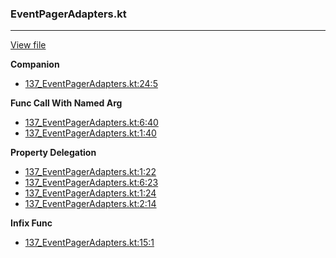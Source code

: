 ### EventPagerAdapters.kt
---
[View file](files/137_EventPagerAdapters.kt)

**Companion**

 - [137_EventPagerAdapters.kt:24:5](files/137_EventPagerAdapters.kt#L24)

**Func Call With Named Arg**

 - [137_EventPagerAdapters.kt:6:40](files/137_EventPagerAdapters.kt#L6:)
 - [137_EventPagerAdapters.kt:1:40](files/137_EventPagerAdapters.kt#L1:)

**Property Delegation**

 - [137_EventPagerAdapters.kt:1:22](files/137_EventPagerAdapters.kt#L1:)
 - [137_EventPagerAdapters.kt:6:23](files/137_EventPagerAdapters.kt#L6:)
 - [137_EventPagerAdapters.kt:1:24](files/137_EventPagerAdapters.kt#L1:)
 - [137_EventPagerAdapters.kt:2:14](files/137_EventPagerAdapters.kt#L2:)

**Infix Func**

 - [137_EventPagerAdapters.kt:15:1](files/137_EventPagerAdapters.kt#L15)
